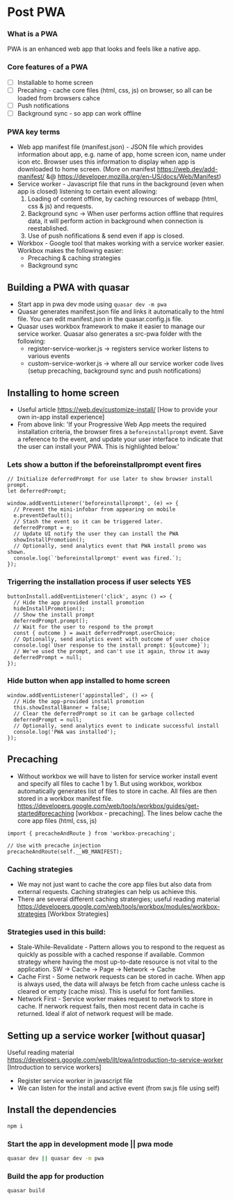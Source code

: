 # Post PWA

### What is a PWA
PWA is an enhanced web app that looks and feels like a native app.

### Core features of a PWA
- [ ] Installable to home screen
- [ ] Precahing - cache core files (html, css, js) on browser, so all can be loaded from browsers cahce
- [ ] Push notifications
- [ ] Background sync - so app can work offline

### PWA key terms
- Web app manifest file (manifest.json) - JSON file which provides information about app, e.g. name of app, home screen icon, name under icon etc. Browser uses this information to display when app is downloaded to home screen. (More on manifest https://web.dev/add-manifest/ &@ https://developer.mozilla.org/en-US/docs/Web/Manifest)
- Service worker - Javascript file that runs in the background (even when app is closed) listening to certain event allowing:
  1. Loading of content offline, by caching resources of webapp (html, css & js) and requests. 
  2. Background sync -> When user performs action offline that requires data, it will perform action in background when connection is reestablished.
  3. Use of push nofifications & send even if app is closed.
- Workbox - Google tool that makes working with a service worker easier. Workbox makes the following easier:
  - Precaching & caching strategies
  - Background sync

## Building a PWA with quasar

- Start app in pwa dev mode using ```quasar dev -m pwa```
- Quasar generates manifest.json file and links it automatically to the html file. You can edit manifest.json in the quasar.config.js file.
- Quasar uses workbox framework to make it easier to manage our service worker. Quasar also generates a src-pwa folder with the following:
  - register-service-worker.js -> registers service worker listens to various events
  - custom-service-worker.js -> where all our service worker code lives (setup precaching, background sync and push notifications)

## Installing to home screen
- Useful article https://web.dev/customize-install/ [How to provide your own in-app install experience]
- From above link: 'If your Progressive Web App meets the required installation criteria, the browser fires a ```beforeinstallprompt``` event. Save a reference to the event, and update your user interface to indicate that the user can install your PWA. This is highlighted below.'

### Lets show a button if the beforeinstallprompt event fires

```
// Initialize deferredPrompt for use later to show browser install prompt.
let deferredPrompt;

window.addEventListener('beforeinstallprompt', (e) => {
  // Prevent the mini-infobar from appearing on mobile
  e.preventDefault();
  // Stash the event so it can be triggered later.
  deferredPrompt = e;
  // Update UI notify the user they can install the PWA
  showInstallPromotion();
  // Optionally, send analytics event that PWA install promo was shown.
  console.log(`'beforeinstallprompt' event was fired.`);
});
```

### Trigerring the installation process if user selects YES

```
buttonInstall.addEventListener('click', async () => {
  // Hide the app provided install promotion
  hideInstallPromotion();
  // Show the install prompt
  deferredPrompt.prompt();
  // Wait for the user to respond to the prompt
  const { outcome } = await deferredPrompt.userChoice;
  // Optionally, send analytics event with outcome of user choice
  console.log(`User response to the install prompt: ${outcome}`);
  // We've used the prompt, and can't use it again, throw it away
  deferredPrompt = null;
});
```

### Hide button when app installed to home screen

```
window.addEventListener('appinstalled', () => {
  // Hide the app-provided install promotion
  this.showInstallBanner = false;
  // Clear the deferredPrompt so it can be garbage collected
  deferredPrompt = null;
  // Optionally, send analytics event to indicate successful install
  console.log('PWA was installed');
});
```

## Precaching

- Without workbox we will have to listen for service worker install event and specify all files to cache 1 by 1. But using workbox, workbox automatically generates list of files to store in cache. All files are then stored in a workbox manifest file. https://developers.google.com/web/tools/workbox/guides/get-started#precaching [workbox - precaching]. The lines below cache the core app files (html, css, js)
```
import { precacheAndRoute } from 'workbox-precaching';

// Use with precache injection
precacheAndRoute(self.__WB_MANIFEST);
```

### Caching strategies

- We may not just want to cache the core app files but also data from external requests. Caching strategies can help us achieve this.
- There are several different caching stratergies; useful reading material https://developers.google.com/web/tools/workbox/modules/workbox-strategies [Workbox Strategies]

### Strategies used in this build:

- Stale-While-Revalidate - Pattern allows you to respond to the request as quickly as possible with a cached response if available. Common strategy where having the most up-to-date resource is not vital to the application. SW -> Cache -> Page -> Network -> Cache
- Cache First - Some network requests can be stored in cache. When app is always used, the data will always be fetch from cache unless cache is cleared or empty (cache miss). This is useful for font families.
- Network First - Service worker makes request to network to store in cache. If nerwork request fails, then most recent data in cache is returned. Ideal if alot of network request will be made.

## Setting up a service worker [without quasar]

Useful reading material https://developers.google.com/web/ilt/pwa/introduction-to-service-worker [Introduction to service workers]

- Register service worker in javascript file
- We can listen for the install and active event (from sw.js file using self)

## Install the dependencies
```bash
npm i
```

### Start the app in development mode || pwa mode
```bash
quasar dev || quasar dev -m pwa
```

### Build the app for production
```bash
quasar build
```
